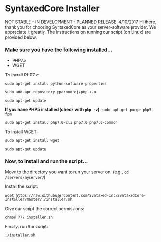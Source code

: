 # SyntaxedCore Installer
NOT STABLE - IN DEVELOPMENT - PLANNED RELEASE: 4/10/2017
Hi there, thank you for choosing SyntaxedCore as your server-software provider. We appreciate it greatly. The instructions on running our script (on Linux) are provided below.
### Make sure you have the following installed...

- PHP7.x
- WGET

To install PHP7.x:

`sudo apt-get install python-software-properties`

`sudo add-apt-repository ppa:ondrej/php-7.0`

`sudo apt-get update`

**If you have PHP5 installed (check with `php -v`)**: `sudo apt-get purge php5-fpm`

`sudo apt-get install php7.0-cli php7.0 php7.0-common`

To install WGET:

`sudo apt-get install wget`

`sudo apt-get update`

### Now, to install and run the script...
Move to the directory you want to run your server on. (e.g., `cd /servers/myserver/`)

Install the script:

`wget https://raw.githubusercontent.com/Syntaxed-Inc/SyntaxedCore-Installer/master/./installer.sh`

Give our script the correct permissions:

`chmod 777 installer.sh`

Finally, run the script:

`./installer.sh`


